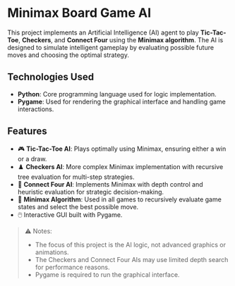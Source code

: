 # Minimax Board Game AI

This project implements an Artificial Intelligence (AI) agent to play **Tic-Tac-Toe**, **Checkers**, and **Connect Four** using the **Minimax algorithm**. The AI is designed to simulate intelligent gameplay by evaluating possible future moves and choosing the optimal strategy.

## Technologies Used

- **Python**: Core programming language used for logic implementation.
- **Pygame**: Used for rendering the graphical interface and handling game interactions.

## Features

- 🎮 **Tic-Tac-Toe AI**: Plays optimally using Minimax, ensuring either a win or a draw.
- ♟️ **Checkers AI**: More complex Minimax implementation with recursive tree evaluation for multi-step strategies.
- 🔴 **Connect Four AI**: Implements Minimax with depth control and heuristic evaluation for strategic decision-making.
- 🧠 **Minimax Algorithm**: Used in all games to recursively evaluate game states and select the best possible move.
- 🖱️ Interactive GUI built with Pygame.

> ⚠️ Notes:
> - The focus of this project is the AI logic, not advanced graphics or animations.
> - The Checkers and Connect Four AIs may use limited depth search for performance reasons.
> - Pygame is required to run the graphical interface.
